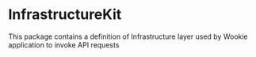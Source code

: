 # InfrastructureKit

This package contains a definition of Infrastructure layer used by Wookie application to invoke API requests
